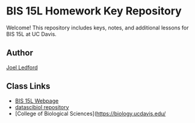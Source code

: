 # BIS 15L Homework Key Repository

Welcome! This repository includes keys, notes, and additional lessons for BIS 15L at UC Davis.

## Author

[Joel Ledford](mailto:jmledford@ucdavis.edu)  

## Class Links

* [BIS 15L Webpage](https://jmledford3115.github.io/datascibiol/)
* [datascibiol repository](https://github.com/jmledford3115/datascibiol)
* [College of Biological Sciences](https://biology.ucdavis.edu/